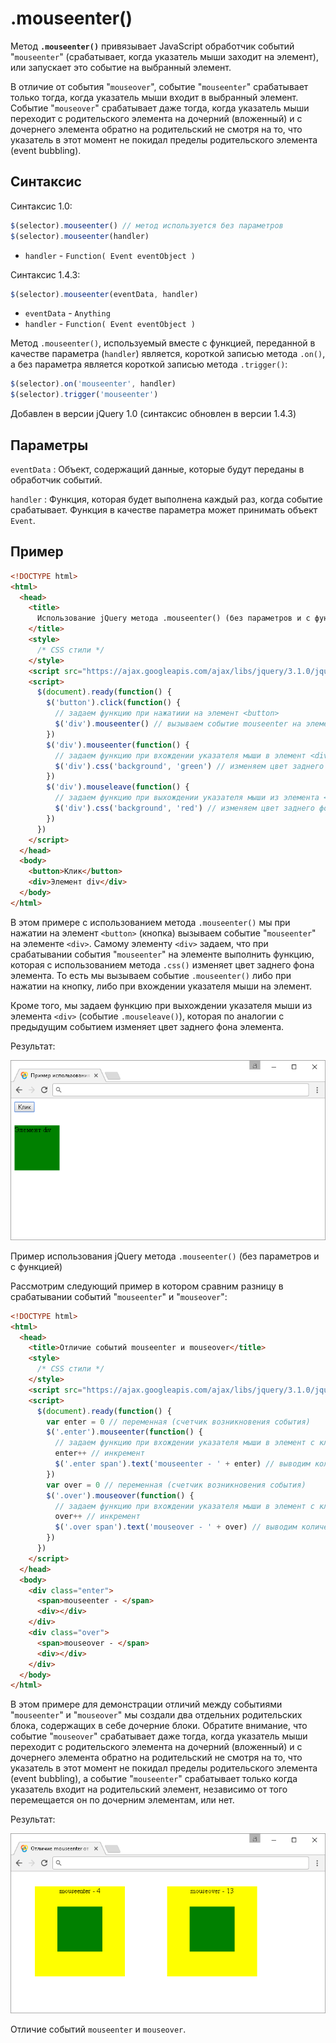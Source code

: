 # .mouseenter()

Метод **`.mouseenter()`** привязывает JavaScript обработчик событий "`mouseenter`" (срабатывает, когда указатель мыши заходит на элемент), или запускает это событие на выбранный элемент.

В отличие от события "`mouseover`", событие "`mouseenter`" срабатывает только тогда, когда указатель мыши входит в выбранный элемент. Событие "`mouseover`" срабатывает даже тогда, когда указатель мыши переходит с родительского элемента на дочерний (вложенный) и с дочернего элемента обратно на родительский не смотря на то, что указатель в этот момент не покидал пределы родительского элемента (event bubbling).

## Синтаксис

Синтаксис 1.0:

```js
$(selector).mouseenter() // метод используется без параметров
$(selector).mouseenter(handler)
```

- `handler` - `Function( Event eventObject )`

Синтаксис 1.4.3:

```js
$(selector).mouseenter(eventData, handler)
```

- `eventData` - `Anything`
- `handler` - `Function( Event eventObject )`

Метод `.mouseenter()`, используемый вместе с функцией, переданной в качестве параметра (`handler`) является, короткой записью метода `.on()`, а без параметра является короткой записью метода `.trigger()`:

```js
$(selector).on('mouseenter', handler)
$(selector).trigger('mouseenter')
```

Добавлен в версии jQuery 1.0 (синтаксис обновлен в версии 1.4.3)

## Параметры

`eventData`
: Объект, содержащий данные, которые будут переданы в обработчик событий.

`handler`
: Функция, которая будет выполнена каждый раз, когда событие срабатывает. Функция в качестве параметра может принимать объект `Event`.

## Пример

```html
<!DOCTYPE html>
<html>
  <head>
    <title>
      Использование jQuery метода .mouseenter() (без параметров и с функцией)
    </title>
    <style>
      /* CSS стили */
    </style>
    <script src="https://ajax.googleapis.com/ajax/libs/jquery/3.1.0/jquery.min.js"></script>
    <script>
      $(document).ready(function() {
        $('button').click(function() {
          // задаем функцию при нажатиии на элемент <button>
          $('div').mouseenter() // вызываем событие mouseenter на элементе <div>
        })
        $('div').mouseenter(function() {
          // задаем функцию при вхождении указателя мыши в элемент <div>
          $('div').css('background', 'green') // изменяем цвет заднего фона
        })
        $('div').mouseleave(function() {
          // задаем функцию при выхождении указателя мыши из элемента <div>
          $('div').css('background', 'red') // изменяем цвет заднего фона
        })
      })
    </script>
  </head>
  <body>
    <button>Клик</button>
    <div>Элемент div</div>
  </body>
</html>
```

В этом примере с использованием метода `.mouseenter()` мы при нажатии на элемент `<button>` (кнопка) вызываем событие "`mouseenter`" на элементе `<div>`. Самому элементу `<div>` задаем, что при срабатывании события "`mouseenter`" на элементе выполнить функцию, которая с использованием метода `.css()` изменяет цвет заднего фона элемента. То есть мы вызываем событие `.mouseenter()` либо при нажатии на кнопку, либо при вхождении указателя мыши на элемент.

Кроме того, мы задаем функцию при выхождении указателя мыши из элемента `<div>` (событие `.mouseleave()`), которая по аналогии с предыдущим событием изменяет цвет заднего фона элемента.

Результат:

![Пример использования jQuery метода .mouseenter() (без параметров и с функцией)](835.png)

Пример использования jQuery метода `.mouseenter()` (без параметров и с функцией)

Рассмотрим следующий пример в котором сравним разницу в срабатывании событий "`mouseenter`" и "`mouseover`":

```html
<!DOCTYPE html>
<html>
  <head>
    <title>Отличие событий mouseenter и mouseover</title>
    <style>
      /* CSS стили */
    </style>
    <script src="https://ajax.googleapis.com/ajax/libs/jquery/3.1.0/jquery.min.js"></script>
    <script>
      $(document).ready(function() {
        var enter = 0 // переменная (счетчик возникновения события)
        $('.enter').mouseenter(function() {
          // задаем функцию при вхождении указателя мыши в элемент с классом .enter (событие mouseenter)
          enter++ // инкремент
          $('.enter span').text('mouseenter - ' + enter) // выводим количество срабатываний события
        })
        var over = 0 // переменная (счетчик возникновения события)
        $('.over').mouseover(function() {
          // задаем функцию при вхождении указателя мыши в элемент с классом .over (событие mouseover)
          over++ // инкремент
          $('.over span').text('mouseover - ' + over) // выводим количество срабатываний события
        })
      })
    </script>
  </head>
  <body>
    <div class="enter">
      <span>mouseenter - </span>
      <div></div>
    </div>
    <div class="over">
      <span>mouseover - </span>
      <div></div>
    </div>
  </body>
</html>
```

В этом примере для демонстрации отличий между событиями "`mouseenter`" и "`mouseover`" мы создали два отдельних родительских блока, содержащих в себе дочерние блоки. Обратите внимание, что событие "`mouseover`" срабатывает даже тогда, когда указатель мыши переходит с родительского элемента на дочерний (вложенный) и с дочернего элемента обратно на родительский не смотря на то, что указатель в этот момент не покидал пределы родительского элемента (event bubbling), а событие "`mouseenter`" срабатывает только когда указатель входит на родительский элемент, независимо от того перемещается он по дочерним элементам, или нет.

Результат:

![Отличие событий mouseenter и mouseover](834.png)

Отличие событий `mouseenter` и `mouseover`.
